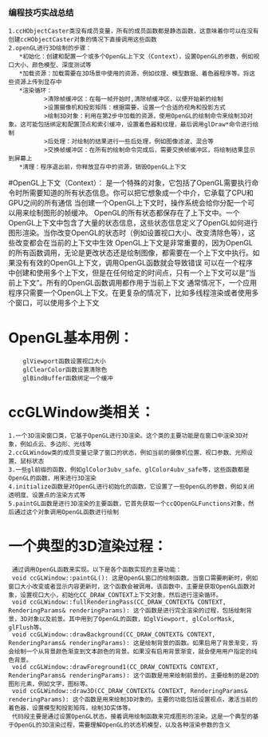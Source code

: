 ### 编程技巧实战总结
    1.ccHObjectCaster类没有成员变量，所有的成员函数都是静态函数，这意味着你可以在没有创建ccHObjectCaster对象的情况下直接调用这些函数
    2.openGL进行3D绘制的步骤：
       *初始化：创建和配置一个或多个OpenGL上下文（Context），设置OpenGL的参数，例如视口大小、颜色模型、深度测试等
       *加载资源：加载需要在3D场景中使用的资源，例如纹理、模型数据、着色器程序等。将这些资源上传到显存中
       *渲染循环：
              >清除帧缓冲区：在每一帧开始时,清除帧缓冲区，以便开始新的绘制
              >设置摄像机和投影矩阵：根据需要，设置一个合适的视角和投影方式
              >绘制3D对象：利用在第2步中加载的资源，使用OpenGL的绘制命令来绘制3D对象。这可能包括绑定和配置顶点和索引缓冲，设置着色器和纹理，最后调用glDraw*命令进行绘制
              >后处理：对绘制的结果进行一些后处理，例如图像滤波、混合等
              >交换帧缓冲区：在所有的绘制命令完成后，需要交换帧缓冲区，将绘制结果显示到屏幕上
       *清理：程序退出前，你释放显存中的资源，销毁OpenGL上下文



#OpenGL上下文（Context）：
       是一个特殊的对象，它包括了OpenGL需要执行命令时所需要知道的所有状态信息。你可以把它想象成一个中介，它承载了CPU和GPU之间的所有通信
       当创建一个OpenGL上下文时，操作系统会给你分配一个可以用来绘制图形的帧缓冲。
       OpenGL的所有状态都保存在了上下文中。一个OpenGL上下文中包含了大量的状态信息，这些状态信息定义了OpenGL如何进行图形渲染。当你改变OpenGL的状态时（例如设置视口大小、改变清除色等），这些改变都会在当前的上下文中生效
       OpenGL上下文是非常重要的，因为OpenGL的所有函数调用，无论是更改状态还是绘制图像，都需要在一个上下文中执行。如果没有有效的OpenGL上下文，调用OpenGL函数就会导致错误
       可以在一个程序中创建和使用多个上下文，但是在任何给定的时间点，只有一个上下文可以是“当前上下文”。所有的OpenGL函数调用都作用于当前上下文
       通常情况下，一个应用程序只需要一个OpenGL上下文。在更复杂的情况下，比如多线程渲染或者使用多个窗口，可以使用多个上下文


# OpenGL基本用例：
        glViewport函数设置视口大小
        glClearColor函数设置清除色
        glBindBuffer函数绑定一个缓冲

# ccGLWindow类相关：
    1.一个3D渲染窗口类，它基于OpenGL进行3D渲染。这个类的主要功能是在窗口中渲染3D对象，例如点云、多边形、光线等
    2.ccGLWindow类的成员变量记录了窗口的状态，例如当前的摄像机位置、视口参数、光照设置、鼠标状态
    3.一些gl前缀的函数，例如glColor3ubv_safe、glColor4ubv_safe等，这些函数都是OpenGL的函数，用来进行3D渲染
    4.initialize函数是对OpenGL进行初始化的函数，它设置了一些OpenGL的参数，例如关闭透明度、设置点的渲染方式等
    5.paintGL函数是进行3D渲染的主要函数，它首先获取一个ccQOpenGLFunctions对象，然后通过这个对象调用OpenGL函数进行绘制

# 一个典型的3D渲染过程：
     通过调用OpenGL函数来实现。以下是各个函数实现的主要功能：
     void ccGLWindow::paintGL(): 这是OpenGL窗口的绘制函数，当窗口需要刷新时，例如窗口大小改变或者显示内容更新时，这个函数会被调用。该函数中，主要是获取OpenGL函数对象，设置视口大小，初始化CC_DRAW_CONTEXT上下文对象，然后进行渲染循环。
     void ccGLWindow::fullRenderingPass(CC_DRAW_CONTEXT& CONTEXT, RenderingParams& renderingParams): 这个函数是进行完全渲染的过程，包括绘制背景，3D对象以及前景。其中用到了OpenGL的函数，如glViewport, glColorMask, glFlush等。
     void ccGLWindow::drawBackground(CC_DRAW_CONTEXT& CONTEXT, RenderingParams& renderingParams): 这是绘制背景的函数。如果启用了背景渐变，将会绘制一个从背景颜色渐变到文本颜色的背景。如果没有启用背景渐变，就会使用用户指定的纯色背景。
     void ccGLWindow::drawForeground1(CC_DRAW_CONTEXT& CONTEXT, RenderingParams& renderingParams): 这个函数是用来绘制前景的，主要绘制的是2D的图形元素，例如文字，图标等。
     void ccGLWindow::draw3D(CC_DRAW_CONTEXT& CONTEXT, RenderingParams& renderingParams): 这个函数是用来绘制3D对象的。主要的功能包括设置视点，激活当前的着色器，设置模型和投影矩阵，绘制3D实体等。
     代码段主要是通过设置OpenGL状态，接着调用绘制函数来完成图形的渲染。这是一个典型的基于OpenGL的3D渲染过程，需要理解OpenGL的状态机模型，以及各种渲染参数的含义